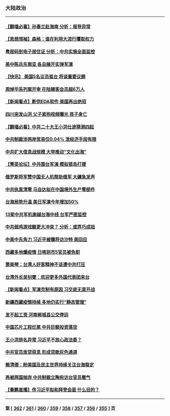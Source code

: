 ### 大陆政治
---
#### [【翻墙必看】孙春兰赴海南 分析：报导异常](../../pages/ncid277/n13802735.md) 
#### [【思想领袖】森格：谁在利用大流行攫取权力](../../pages/ncid277/n13787874.md) 
#### [粤居码到电子居住证 分析：中共实施全面监控](../../pages/ncid277/n13802587.md) 
#### [美中陈兵东南亚 各自展开实弹军演](../../pages/ncid277/n13802464.md) 
#### [【快讯】 美国5名议员抵台 将谈重要议题](../../pages/ncid277/n13802345.md) 
#### [周焯华系列案开审 在陆赌客会员超6万人](../../pages/ncid277/n13802225.md) 
#### [【新闻看点】断供EDA软件 美国再出绝招](../../pages/ncid277/n13802035.md) 
#### [四川突发山洪 父子紧抱视频曝光 孩子身亡](../../pages/ncid277/n13802145.md) 
#### [【翻墙必看】中共二十大王小洪仕途猜测四起](../../pages/ncid277/n13802115.md) 
#### [中共制裁涉两岸贸易仅0.04% 泄经济手段有限](../../pages/ncid277/n13801207.md) 
#### [中共扩大信息战规模 大举推动“文化出海”](../../pages/ncid277/n13802065.md) 
#### [【菁英论坛】中共围台军演 模拟锁岛打援](../../pages/ncid277/n13802010.md) 
#### [俄罗斯将军赞中国无人机帮助俄军 大疆急发声](../../pages/ncid277/n13802020.md) 
#### [中共执意清零 马自达拟在中国境外生产零部件](../../pages/ncid277/n13801960.md) 
#### [台海局势升温 美日军演今年增加50%](../../pages/ncid277/n13801967.md) 
#### [13架中共军机逾越台海中线 台军严密监控](../../pages/ncid277/n13801930.md) 
#### [中共弱鸡游戏酿更大冲突？ 分析：或弄巧成拙](../../pages/ncid277/n13801932.md) 
#### [中美中东角力 习近平被曝将访沙特 美回应](../../pages/ncid277/n13801866.md) 
#### [西藏多地爆疫情 日喀则市5官员被免职](../../pages/ncid277/n13801767.md) 
#### [萧美琴：台湾人好客精神不该遭中共打压](../../pages/ncid277/n13801733.md) 
#### [台湾外长吴钊燮：欢迎更多外国代表团来台](../../pages/ncid277/n13801684.md) 
#### [【新闻看点】军演克制有原因 习交底无意开战](../../pages/ncid277/n13801419.md) 
#### [新疆西藏疫情持续 多地仍实行“静态管理”](../../pages/ncid277/n13801663.md) 
#### [发不起工资 河南郸城县公交停运](../../pages/ncid277/n13801528.md) 
#### [中国芯片工程烂尾 中共巨额投资落空](../../pages/ncid277/n13801643.md) 
#### [王小洪排名异常 习近平不放心政法委？](../../pages/ncid277/n13801445.md) 
#### [中共官员放贷获息 形成贷款灰色通道](../../pages/ncid277/n13801619.md) 
#### [赖清德：盼美国及民主世界持续关注台海稳定](../../pages/ncid277/n13801549.md) 
#### [再被两国抛弃 中共制裁立陶宛访台官员撒气](../../pages/ncid277/n13801476.md) 
#### [【秦鹏直播】传习近平拟和拜登会面 什么目的？](../../pages/ncid277/n13801410.md) 

---
#### 第 [ [362](./362.md) / [361](./361.md) / [360](./360.md) / [359](./359.md) / [358](./358.md) / [357](./357.md) / [356](./356.md) / [355](./355.md) ] 页
